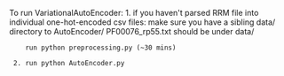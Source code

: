To run VariationalAutoEncoder:
    1. if you haven't parsed RRM file into individual one-hot-encoded csv files:
        make sure you have a sibling data/ directory to AutoEncoder/
        PF00076_rp55.txt should be under data/

        run python preprocessing.py (~30 mins)

     2. run python AutoEncoder.py